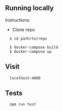 ## Running locally

Instructions:

* Clone repo


```
  $ cd path/to/repo

  $ docker-compose build
  $ docker-compose up

```

## Visit

```
  localhost:4000
```
## Tests

```
  npm run test
```
